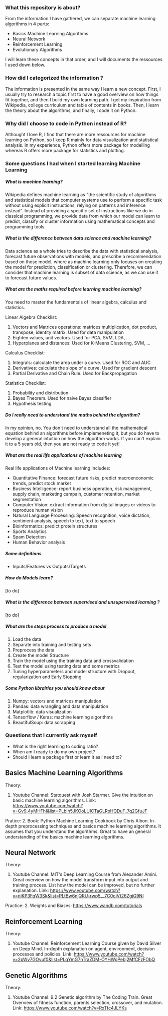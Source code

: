 ### What this repository is about?

From the information I have gathered, we can separate machine learning algorithms in 4 parts: 
- Basics Machine Learning Algorithms
- Neural Network
- Reinforcement Learning
- Evolutionary Algorithms

I will learn these concepts in that order, and I will documents the ressources I used down below.

### How did I categorized the information ?

The information is presented in the same way I learn a new concept. First, I usually try to research a topic first to have a good overview on how things fit together, and then I build my own learning path. I get my inspiration from Wikipedia, college curriculum and table of contents in books. Then, I learn the theory about the algorithms, and finally, I code it on Python.

### Why did I choose to code in Python instead of R?

Althought I love R, I find that there are more ressources for machine learning on Python, so I keep R mainly for data visualization and statistical analysis. In my experience, Python offers more package for modelling whereas R offers more package for statistics and plotting.

### Some questions I had when I started learning Machine Learning

##### What is machine learning?

Wikipedia defines machine learning as "the scientific study of algorithms and statistical models that computer systems use to perform a specific task without using explicit instructions, relying on patterns and inference instead". Instead of providing a specific set of instructions like we do in classical programming, we provide data from which our model can learn to predict, classify or cluster information using mathematical concepts and programming tools.

##### What is the difference between data science and machine learning?

Data science as a whole tries to describe the data with statistical analysis, forecast future observations with models, and prescribe a recommendation based on those model, where as machine learning only focuses on creating the model for prediction, classification or clustering. Therefore, we can consider that machine learning is subset of data science, as we can use it to forecast future values.

##### What are the maths required before learning machine learning?

You need to master the fundamentals of linear algebra, calculus and statistics. 

Linear Algebra Checklist: 
1. Vectors and Matrices operations: matrices multiplication, dot product, transpose, identity matrix. Used for data manipulation
2. Eighten values, unit vectors. Used for PCA, SVM, LDA, ...
3. Hyperplanes and distances: Used for K-Means Clustering, SVM, ... 

Calculus Checklist:
1. Integrals: calculate the area under a curve. Used for ROC and AUC
2. Derivatives: calculate the slope of a curve. Used for gradient descent
3. Partial Derivative and Chain Rule. Used for Backpropagation

Statistics Checklist:
1. Probability and distribution
2. Bayes Theorem. Used for naive Bayes classifier
3. Hypothesis testing

##### Do I really need to understand the maths behind the algorithm?

In my opinion, no. You don't need to understand all the mathematical equation behind an algorithms before implemeneting it, but you do have to develop a general intuition on how the algorithm works.
If you can't explain it to a 5 years old, then you are not ready to code it yet!

##### What are the real life applications of machine learning

Real life applications of Machine learning includes:
- Quantitative Finance: forecast future risks, predict macroenconomic trends, predict stock market
- Business Intelligence: report business operation, risk management, supply chain, marketing campain, customer retention, market segmentation
- Computer Vision: extract information from digital images or videos to reproduce human vision
- Natural Language Processing: Speech recognition, voice dictation, sentiment analysis, speech to text, text to speech
- Bioinformatics: predict protein structures
- Sports Analytics
- Spam Detection
- Human Behavior analysis

##### Some definitions

- Inputs/Features vs Outputs/Targets

##### How do Models learn?

[to do]

##### What is the difference between supervised and unsupervised learning ?

[to do]

##### What are the steps process to produce a model

1. Load the data 
2. Separate into training and testing sets
2. Preprocess the data
3. Create the model Structure
4. Train the model using the training data and crossvalidation
5. Test the model using testing data and some metrics
6. Tuning hyperparameters and model structure with Dropout, regularization and Early Stopping

##### Some Python librairies you should know about

1. Numpy: vectors and matrices manipulation
2. Pandas: data wrangling and data manipulation
3. Matplotlib: data visualization
4. Tensorflow / Keras: machine learning algorithms
5. BeautifulSoup: data scrapping

### Questions that I currently ask myself

- What is the right learning to coding ratio?
- When am I ready to do my own project?
- Should I learn a package first or learn it as I need to?

## Basics Machine Learning Algorithms

Theory: 
1. Youtube Channel: Statquest with Josh Starmer. Give the intuition on basic machine learning algorithms. Link: https://www.youtube.com/watch?v=Gv9_4yMHFhI&list=PLblh5JKOoLUICTaGLRoHQDuF_7q2GfuJF

Pratice: 
2. Book: Python Machine Learning Cookbook by Chris Albon. In-depth preprocessing techniques and basics machine learning algorithms. It assumes that you understand the algorithms. Great to have an general understanding of the basics machine learning algorithms.

## Neural Network

Theory:
1. Youtube Channel: MIT's Deep Learning Course from Alexander Amini. Great overview on how the model transform input into output and training process. List how the model can be improved, but no further explanation. Link: https://www.youtube.com/watch?v=njKP3FqW3Sk&list=PLtBw6njQRU-rwp5__7C0oIVt26ZgjG9NI

Practice:
2. Weights and Biases: https://www.wandb.com/tutorials

## Reinforcement Learning

Theory:
1. Youtube Channel: Reinforcement Learning Course given by David Silver on Deep Mind. In-depth explanation on agent, environment, decision processes and policies. Link: https://www.youtube.com/watch?v=2pWv7GOvuf0&list=PLqYmG7hTraZDM-OYHWgPebj2MfCFzFObQ

## Genetic Algorithms

Theory:
1. Youtube Channel: 9.2 Genetic algorithm by The Coding Train. Great Overview of fitness function, parents selection, crossover, and mutation. Link: https://www.youtube.com/watch?v=RxTfc4JLYKs


